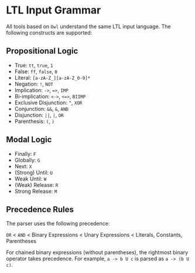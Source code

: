 # LTL Input Grammar

All tools based on `Owl` understand the same LTL input language.
The following constructs are supported:

## Propositional Logic

 * True: `tt`, `true`, `1`
 * False: `ff`, `false`, `0`
 * Literal: `[a-zA-Z_][a-zA-Z_0-9]*`
 * Negation: `!`, `NOT`
 * Implication: `->`, `=>`, `IMP`
 * Bi-implication: `<->`, `<=>`, `BIIMP`
 * Exclusive Disjunction: `^`, `XOR`
 * Conjunction: `&&`, `&`, `AND`
 * Disjunction: `||`, `|`, `OR`
 * Parenthesis: `(`, `)`

##  Modal Logic

 * Finally: `F`
 * Globally: `G`
 * Next: `X`
 * (Strong) Until: `U`
 * Weak Until: `W`
 * (Weak) Release: `R`
 * Strong Release: `M`

## Precedence Rules

The parser uses the following precedence:

`OR` < `AND` < Binary Expressions < Unary Expressions < Literals, Constants, Parentheses

For chained binary expressions (without parentheses), the rightmost binary operator takes precedence.
For example, `a -> b U c` is parsed as `a -> (b U c)`.